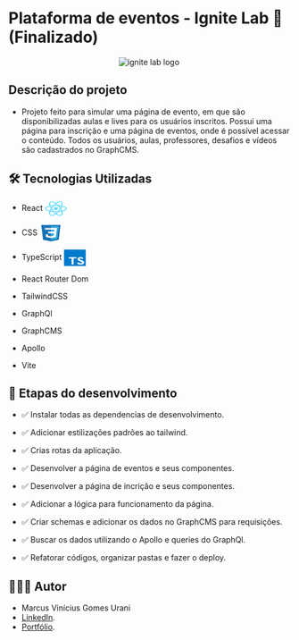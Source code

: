 # Plataforma de eventos - Ignite Lab 🚀 (Finalizado)

<div align="center">
    <img width="300" src="https://global-uploads.webflow.com/61d83a2ebb0ae01ab96e841a/629f46ca572227f7ee55d525_logo-ignite-lab.svg" alt="ignite lab logo"/>
</div>

## Descrição do projeto

- Projeto feito para simular uma página de evento, em que são disponibilizadas aulas e lives para os usuários inscritos. Possui uma página para inscrição e uma página de eventos, onde é possível acessar o conteúdo. Todos os usuários, aulas, professores, desafios e vídeos são cadastrados no GraphCMS.

## 🛠 Tecnologias Utilizadas

- React <img align="center" alt="Marcus-React" height="30" width="40" src="https://raw.githubusercontent.com/devicons/devicon/master/icons/react/react-original.svg">

- CSS <img align="center" alt="Marcus-CSS" height="30" width="40" src="https://raw.githubusercontent.com/devicons/devicon/master/icons/css3/css3-original.svg">

- TypeScript <img align="center" alt="Marcus-React" height="30" width="40" src="https://raw.githubusercontent.com/devicons/devicon/master/icons/typescript/typescript-original.svg">

- React Router Dom

- TailwindCSS

- GraphQl

- GraphCMS

- Apollo

- Vite

## 🚀 Etapas do desenvolvimento

- ✅ Instalar todas as dependencias de desenvolvimento.

- ✅ Adicionar estilizações padrões ao tailwind.

- ✅ Crias rotas da aplicação.

- ✅ Desenvolver a página de eventos e seus componentes.

- ✅ Desenvolver a página de incrição e seus componentes.

- ✅ Adicionar a lógica para funcionamento da página.

- ✅ Criar schemas e adicionar os dados no GraphCMS para requisições.

- ✅ Buscar os dados utilizando o Apollo e queries do GraphQl.

- ✅ Refatorar códigos, organizar pastas e fazer o deploy.

## 🙋🏻‍♂️ Autor

- Marcus Vinícius Gomes Urani
- [LinkedIn](https://www.linkedin.com/in/marcusurani).
- [Portfólio](https://marcusurani.netlify.app).
